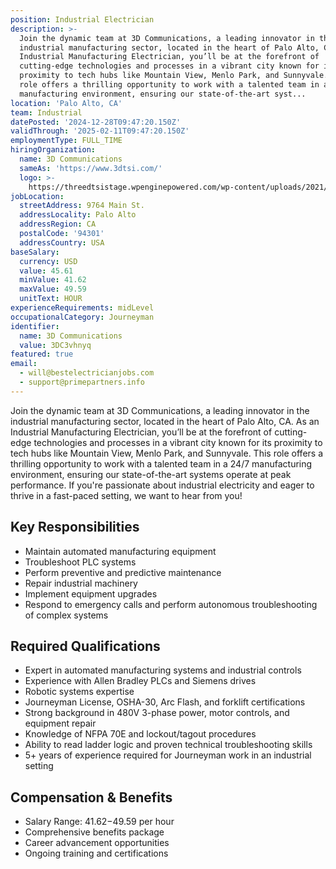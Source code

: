 ```yaml
---
position: Industrial Electrician
description: >-
  Join the dynamic team at 3D Communications, a leading innovator in the
  industrial manufacturing sector, located in the heart of Palo Alto, CA. As an
  Industrial Manufacturing Electrician, you’ll be at the forefront of
  cutting-edge technologies and processes in a vibrant city known for its
  proximity to tech hubs like Mountain View, Menlo Park, and Sunnyvale. This
  role offers a thrilling opportunity to work with a talented team in a 24/7
  manufacturing environment, ensuring our state-of-the-art syst...
location: 'Palo Alto, CA'
team: Industrial
datePosted: '2024-12-28T09:47:20.150Z'
validThrough: '2025-02-11T09:47:20.150Z'
employmentType: FULL_TIME
hiringOrganization:
  name: 3D Communications
  sameAs: 'https://www.3dtsi.com/'
  logo: >-
    https://threedtsistage.wpenginepowered.com/wp-content/uploads/2021/01/logo-default.png
jobLocation:
  streetAddress: 9764 Main St.
  addressLocality: Palo Alto
  addressRegion: CA
  postalCode: '94301'
  addressCountry: USA
baseSalary:
  currency: USD
  value: 45.61
  minValue: 41.62
  maxValue: 49.59
  unitText: HOUR
experienceRequirements: midLevel
occupationalCategory: Journeyman
identifier:
  name: 3D Communications
  value: 3DC3vhnyq
featured: true
email:
  - will@bestelectricianjobs.com
  - support@primepartners.info
---
```




Join the dynamic team at 3D Communications, a leading innovator in the industrial manufacturing sector, located in the heart of Palo Alto, CA. As an Industrial Manufacturing Electrician, you’ll be at the forefront of cutting-edge technologies and processes in a vibrant city known for its proximity to tech hubs like Mountain View, Menlo Park, and Sunnyvale. This role offers a thrilling opportunity to work with a talented team in a 24/7 manufacturing environment, ensuring our state-of-the-art systems operate at peak performance. If you're passionate about industrial electricity and eager to thrive in a fast-paced setting, we want to hear from you!

## Key Responsibilities
- Maintain automated manufacturing equipment
- Troubleshoot PLC systems
- Perform preventive and predictive maintenance
- Repair industrial machinery
- Implement equipment upgrades
- Respond to emergency calls and perform autonomous troubleshooting of complex systems

## Required Qualifications
- Expert in automated manufacturing systems and industrial controls
- Experience with Allen Bradley PLCs and Siemens drives
- Robotic systems expertise
- Journeyman License, OSHA-30, Arc Flash, and forklift certifications
- Strong background in 480V 3-phase power, motor controls, and equipment repair
- Knowledge of NFPA 70E and lockout/tagout procedures
- Ability to read ladder logic and proven technical troubleshooting skills
- 5+ years of experience required for Journeyman work in an industrial setting

## Compensation & Benefits
- Salary Range: $41.62-$49.59 per hour
- Comprehensive benefits package
- Career advancement opportunities
- Ongoing training and certifications
